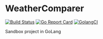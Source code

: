 # WeatherComparer

[![Build Status](https://travis-ci.com/bencami22/WeatherComparer.svg?branch=master)](https://travis-ci.com/bencami22/WeatherComparer)
[![Go Report Card](https://goreportcard.com/badge/github.com/bencami22/WeatherComparer)](https://goreportcard.com/report/github.com/bencami22/WeatherComparer) 
[![GolangCI](https://golangci.com/badges/github.com/golangci/golangci-lint.svg)](https://golangci.com)


Sandbox project in GoLang


